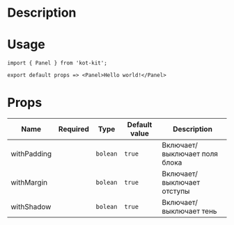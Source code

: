 # Description

# Usage
	import { Panel } from 'kot-kit';

	export default props => <Panel>Hello world!</Panel>

# Props
| Name | Required | Type | Default value | Description |
|---|:-:|---|---|---|
| withPadding || `bolean` | `true` | Включает/выключает поля блока |
| withMargin || `bolean` | `true` | Включает/выключает отступы |
| withShadow || `bolean` | `true` | Включает/выключает тень |